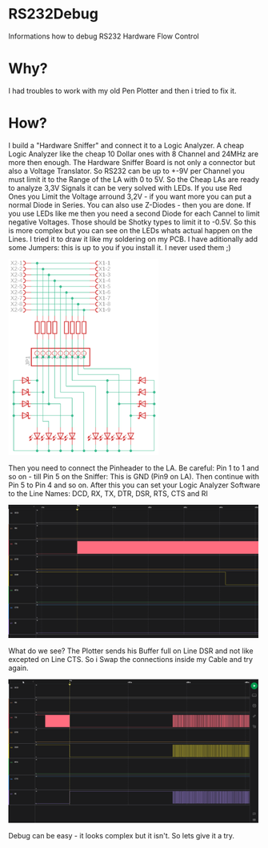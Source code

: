 # RS232Debug
Informations how to debug RS232 Hardware Flow Control

# Why?
I had troubles to work with my old Pen Plotter and then i tried to fix it.

# How?
I build a "Hardware Sniffer" and connect it to a Logic Analyzer.
A cheap Logic Analyzer like the cheap 10 Dollar ones with 8 Channel and 24MHz are more then enough.
The Hardware Sniffer Board is not only a connector but also a Voltage Translator. So RS232 can be up to +-9V per Channel you must limit it to the Range of the LA with 0 to 5V. So the Cheap LAs are ready to analyze 3,3V Signals it can be very solved with LEDs. If you use Red Ones you Limit the Voltage arround 3,2V - if you want more you can put a normal Diode in Series. You can also use Z-Diodes - then you are done. If you use LEDs like me then you need a second Diode for each Cannel to limit negative Voltages. Those should be Shotky types to limit it to -0.5V. So this is more complex but you can see on the LEDs whats actual happen on the Lines. I tried it to draw it like my soldering on my PCB. I have aditionally add some Jumpers: this is up to you if you install it. I never used them ;)

<img src="rs232sniffer.png" width=300px>

Then you need to connect the Pinheader to the LA. Be careful: Pin 1 to 1 and so on - till Pin 5 on the Sniffer: This is GND (Pin9 on LA). Then continue with Pin 5 to Pin 4 and so on.
After this you can set your Logic Analyzer Software to the Line Names: DCD, RX, TX, DTR, DSR, RTS, CTS and RI

<img src=rs232LA1.png width=500px>

What do we see? The Plotter sends his Buffer full on Line DSR and not like excepted on Line CTS. So i Swap the connections inside my Cable and try again.

<img src=rs232LA2.png width=500px>

Debug can be easy - it looks complex but it isn't. So lets give it a try.


